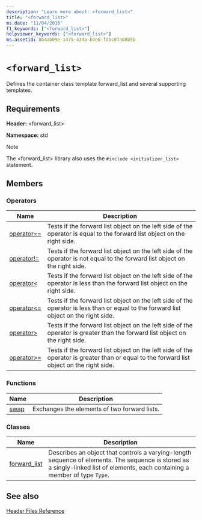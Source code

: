 ```yaml
---
description: "Learn more about: <forward_list>"
title: "<forward_list>"
ms.date: "11/04/2016"
f1_keywords: ["<forward_list>"]
helpviewer_keywords: ["<forward_list>"]
ms.assetid: 8b4ab09e-1475-434a-b4e0-fdbc07a08b5b
---
```

# `<forward_list>`

Defines the container class template forward_list and several supporting templates.

## Requirements

**Header:** \<forward_list>

**Namespace:** std

> [!NOTE]
> The \<forward_list> library also uses the `#include <initializer_list>` statement.

## Members

### Operators

|Name|Description|
|-|-|
|[operator==](../standard-library/forward-list-operators.md#op_eq_eq)|Tests if the forward list object on the left side of the operator is equal to the forward list object on the right side.|
|[operator!=](../standard-library/forward-list-operators.md#op_neq)|Tests if the forward list object on the left side of the operator is not equal to the forward list object on the right side.|
|[operator<](../standard-library/forward-list-operators.md#op_lt)|Tests if the forward list object on the left side of the operator is less than the forward list object on the right side.|
|[operator<=](../standard-library/forward-list-operators.md#op_lt_eq)|Tests if the forward list object on the left side of the operator is less than or equal to the forward list object on the right side.|
|[operator>](../standard-library/forward-list-operators.md#op_gt)|Tests if the forward list object on the left side of the operator is greater than the forward list object on the right side.|
|[operator>=](../standard-library/forward-list-operators.md#op_gt_eq)|Tests if the forward list object on the left side of the operator is greater than or equal to the forward list object on the right side.|

### Functions

|Name|Description|
|-|-|
|[swap](../standard-library/forward-list-functions.md#swap)|Exchanges the elements of two forward lists.|

### Classes

|Name|Description|
|-|-|
|[forward_list](../standard-library/forward-list-class.md)|Describes an object that controls a varying-length sequence of elements. The sequence is stored as a singly-linked list of elements, each containing a member of type `Type`.|

## See also

[Header Files Reference](../standard-library/cpp-standard-library-header-files.md)
